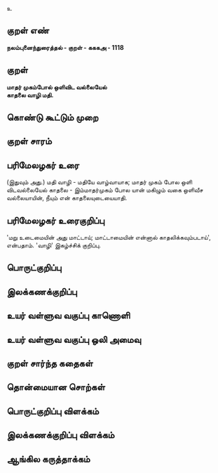 உ

## குறள் எண் 

**நலம்புனைந்துரைத்தல் - குறள் - கககஅ - 1118**

## குறள் 

**மாதர் முகம்போல் ஒளிவிட வல்லையேல்  
காதலை வாழி மதி.**

## கொண்டு கூட்டும் முறை


## குறள் சாரம் 


## பரிமேலழகர் உரை

(இதுவும் அது.) மதி வாழி - மதியே வாழ்வாயாக; மாதர் முகம் போல ஒளி விடவல்லையேல் காதலை - இம்மாதர்முகம் போல யான் மகிழும் வகை ஒளிவீச வல்லையாயின், நீயும் என் காதலையுடையையாதி.

## பரிமேலழகர் உரைகுறிப்பு   

'மறு உடைமையின் அது மாட்டாய்; மாட்டாமையின் என்னால் காதலிக்கவும்படாய்', என்பதாம். 'வாழி' இகழ்ச்சிக் குறிப்பு.

## பொருட்குறிப்பு 


## இலக்கணக்குறிப்பு  


## உயர் வள்ளுவ வகுப்பு காணொளி


## உயர் வள்ளுவ வகுப்பு ஒலி அமைவு 

 
## குறள் சார்ந்த கதைகள் 


## தொன்மையான சொற்கள்


## பொருட்குறிப்பு விளக்கம்


## இலக்கணக்குறிப்பு விளக்கம்


## ஆங்கில கருத்தாக்கம் 


